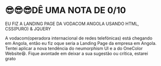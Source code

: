 # 😎😎😎DÊ UMA NOTA DE 0/10
EU FIZ A LANDING PAGE DA VODACOM ANGOLA USANDO HTML, CSS(PURO) & JQUERY

A vodacom(operadora internacional de redes telefónicas) está chegando em Angola, então eu fiz oque seria a Landing Page da empresa em Angola. Tentei aplicar a nova tendência do neumorphism UI e a do OneColor Website😆. Fique avontade em deixar a sua sugestão ou crítica, estarei grato
